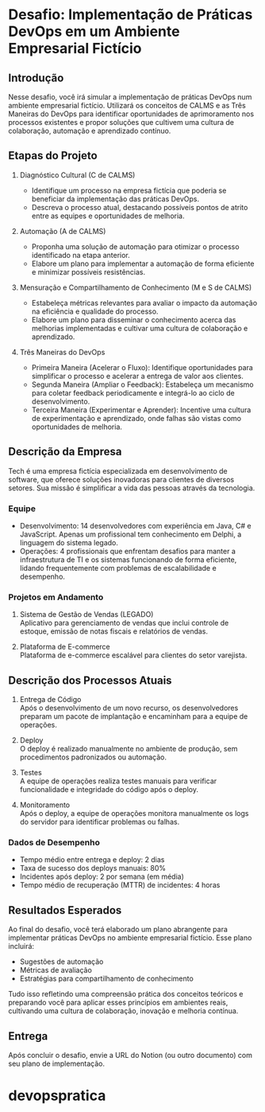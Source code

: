 
# Desafio: Implementação de Práticas DevOps em um Ambiente Empresarial Fictício

## Introdução

Nesse desafio, você irá simular a implementação de práticas DevOps num ambiente empresarial fictício. Utilizará os conceitos de CALMS e as Três Maneiras do DevOps para identificar oportunidades de aprimoramento nos processos existentes e propor soluções que cultivem uma cultura de colaboração, automação e aprendizado contínuo.

## Etapas do Projeto

1. Diagnóstico Cultural (C de CALMS)
   - Identifique um processo na empresa fictícia que poderia se beneficiar da implementação das práticas DevOps.
   - Descreva o processo atual, destacando possíveis pontos de atrito entre as equipes e oportunidades de melhoria.

2. Automação (A de CALMS)
   - Proponha uma solução de automação para otimizar o processo identificado na etapa anterior.
   - Elabore um plano para implementar a automação de forma eficiente e minimizar possíveis resistências.

3. Mensuração e Compartilhamento de Conhecimento (M e S de CALMS)
   - Estabeleça métricas relevantes para avaliar o impacto da automação na eficiência e qualidade do processo.
   - Elabore um plano para disseminar o conhecimento acerca das melhorias implementadas e cultivar uma cultura de colaboração e aprendizado.

4. Três Maneiras do DevOps
   - Primeira Maneira (Acelerar o Fluxo): Identifique oportunidades para simplificar o processo e acelerar a entrega de valor aos clientes.
   - Segunda Maneira (Ampliar o Feedback): Estabeleça um mecanismo para coletar feedback periodicamente e integrá-lo ao ciclo de desenvolvimento.
   - Terceira Maneira (Experimentar e Aprender): Incentive uma cultura de experimentação e aprendizado, onde falhas são vistas como oportunidades de melhoria.

## Descrição da Empresa

Tech é uma empresa fictícia especializada em desenvolvimento de software, que oferece soluções inovadoras para clientes de diversos setores. Sua missão é simplificar a vida das pessoas através da tecnologia.

### Equipe

- Desenvolvimento: 14 desenvolvedores com experiência em Java, C# e JavaScript. Apenas um profissional tem conhecimento em Delphi, a linguagem do sistema legado.
- Operações: 4 profissionais que enfrentam desafios para manter a infraestrutura de TI e os sistemas funcionando de forma eficiente, lidando frequentemente com problemas de escalabilidade e desempenho.

### Projetos em Andamento

1. Sistema de Gestão de Vendas (LEGADO)  
   Aplicativo para gerenciamento de vendas que inclui controle de estoque, emissão de notas fiscais e relatórios de vendas.

2. Plataforma de E-commerce  
   Plataforma de e-commerce escalável para clientes do setor varejista.

## Descrição dos Processos Atuais

1. Entrega de Código  
   Após o desenvolvimento de um novo recurso, os desenvolvedores preparam um pacote de implantação e encaminham para a equipe de operações.

2. Deploy  
   O deploy é realizado manualmente no ambiente de produção, sem procedimentos padronizados ou automação.

3. Testes  
   A equipe de operações realiza testes manuais para verificar funcionalidade e integridade do código após o deploy.

4. Monitoramento  
   Após o deploy, a equipe de operações monitora manualmente os logs do servidor para identificar problemas ou falhas.

### Dados de Desempenho

- Tempo médio entre entrega e deploy: 2 dias
- Taxa de sucesso dos deploys manuais: 80%
- Incidentes após deploy: 2 por semana (em média)
- Tempo médio de recuperação (MTTR) de incidentes: 4 horas

## Resultados Esperados

Ao final do desafio, você terá elaborado um plano abrangente para implementar práticas DevOps no ambiente empresarial fictício. Esse plano incluirá:

- Sugestões de automação
- Métricas de avaliação
- Estratégias para compartilhamento de conhecimento

Tudo isso refletindo uma compreensão prática dos conceitos teóricos e preparando você para aplicar esses princípios em ambientes reais, cultivando uma cultura de colaboração, inovação e melhoria contínua.

## Entrega

Após concluir o desafio, envie a URL do Notion (ou outro documento) com seu plano de implementação.
# devopspratica
